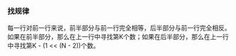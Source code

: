 ### 找规律
每一行对前一行来说，前半部分与前一行完全相等，后半部分与前一行完全相反。  
如果在前半部分，那么在上一行中寻找第K个数；如果在后半部分，那么在上一行中寻找第K - (1 << (N - 2))个数。